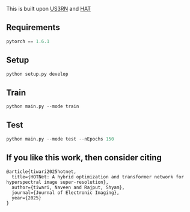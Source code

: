 This is built upon [US3RN](https://github.com/junjun-jiang/US3RN) and [HAT](https://github.com/XPixelGroup/HAT)

## Requirements

``` python
pytorch == 1.6.1
```


## Setup

```python
python setup.py develop
```

## Train

```python
python main.py --mode train
```


## Test

```python
python main.py --mode test --nEpochs 150
```



## If you like this work, then consider citing

```
@article{tiwari2025hotnet,
  title={HOTNet: A hybrid optimization and transformer network for hyperspectral image super-resolution},
  author={tiwari, Naveen and Rajput, Shyam},
  journal={Journal of Electronic Imaging},
  year={2025}
}
```
